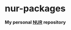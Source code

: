 # nur-packages

**My personal [NUR](https://github.com/nix-community/NUR) repository**

<!--
For github actions:

![Build and populate cache](https://github.com/<YOUR-GITHUB-USER>/nur-packages/workflows/Build%20and%20populate%20cache/badge.svg)
-->

<!--
For travis:

[![Build Status](https://travis-ci.com/<YOUR_TRAVIS_USERNAME>/nur-packages.svg?branch=master)](https://travis-ci.com/<YOUR_TRAVIS_USERNAME>/nur-packages)
-->

<!--
[![Cachix Cache](https://img.shields.io/badge/cachix-<YOUR_CACHIX_CACHE_NAME>-blue.svg)](https://<YOUR_CACHIX_CACHE_NAME>.cachix.org)
-->
